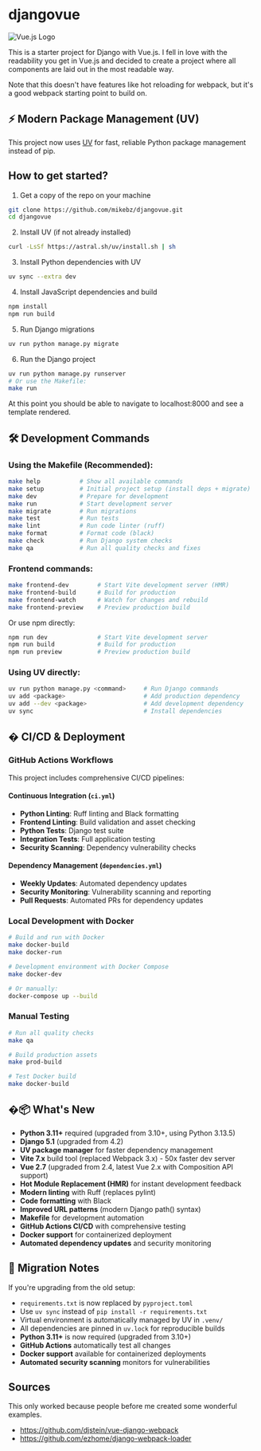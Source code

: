 # djangovue
![Vue.js Logo](https://github.com/mikebz/djangovue/raw/master/frontend/img/logo.png "Vue.js")

This is a starter project for Django with Vue.js.  I fell in love with the readability you get in Vue.js and 
decided to create a project where all components are laid out in the most readable way.

Note that this doesn't have features like hot reloading for webpack, but it's a good webpack starting point to build on.

## ⚡ Modern Package Management (UV)

This project now uses [UV](https://github.com/astral-sh/uv) for fast, reliable Python package management instead of pip.

## How to get started?
1. Get a copy of the repo on your machine
```bash
git clone https://github.com/mikebz/djangovue.git
cd djangovue
```

2. Install UV (if not already installed)
```bash
curl -LsSf https://astral.sh/uv/install.sh | sh
```

3. Install Python dependencies with UV
```bash
uv sync --extra dev
```

4. Install JavaScript dependencies and build
```bash
npm install
npm run build
```

5. Run Django migrations
```bash
uv run python manage.py migrate
```

6. Run the Django project
```bash
uv run python manage.py runserver
# Or use the Makefile:
make run
```

At this point you should be able to navigate to localhost:8000 and see a template rendered.

## 🛠️ Development Commands

### Using the Makefile (Recommended):
```bash
make help           # Show all available commands
make setup          # Initial project setup (install deps + migrate)
make dev            # Prepare for development
make run            # Start development server
make migrate        # Run migrations
make test           # Run tests
make lint           # Run code linter (ruff)
make format         # Format code (black)
make check          # Run Django system checks
make qa             # Run all quality checks and fixes
```

### Frontend commands:
```bash
make frontend-dev        # Start Vite development server (HMR)
make frontend-build      # Build for production
make frontend-watch      # Watch for changes and rebuild
make frontend-preview    # Preview production build
```

Or use npm directly:
```bash
npm run dev              # Start Vite development server
npm run build            # Build for production
npm run preview          # Preview production build
```

### Using UV directly:
```bash
uv run python manage.py <command>     # Run Django commands
uv add <package>                      # Add production dependency  
uv add --dev <package>                # Add development dependency
uv sync                               # Install dependencies
```

## � CI/CD & Deployment

### GitHub Actions Workflows

This project includes comprehensive CI/CD pipelines:

#### **Continuous Integration** (`ci.yml`)
- **Python Linting**: Ruff linting and Black formatting
- **Frontend Linting**: Build validation and asset checking
- **Python Tests**: Django test suite
- **Integration Tests**: Full application testing
- **Security Scanning**: Dependency vulnerability checks

#### **Dependency Management** (`dependencies.yml`)
- **Weekly Updates**: Automated dependency updates
- **Security Monitoring**: Vulnerability scanning and reporting
- **Pull Requests**: Automated PRs for dependency updates

### Local Development with Docker

```bash
# Build and run with Docker
make docker-build
make docker-run

# Development environment with Docker Compose
make docker-dev

# Or manually:
docker-compose up --build
```

### Manual Testing

```bash
# Run all quality checks
make qa

# Build production assets
make prod-build

# Test Docker build
make docker-build
```

## �📦 What's New

- **Python 3.11+** required (upgraded from 3.10+, using Python 3.13.5)
- **Django 5.1** (upgraded from 4.2)
- **UV package manager** for faster dependency management
- **Vite 7.x** build tool (replaced Webpack 3.x) - 50x faster dev server
- **Vue 2.7** (upgraded from 2.4, latest Vue 2.x with Composition API support)
- **Hot Module Replacement (HMR)** for instant development feedback
- **Modern linting** with Ruff (replaces pylint)
- **Code formatting** with Black
- **Improved URL patterns** (modern Django path() syntax)
- **Makefile** for development automation
- **GitHub Actions CI/CD** with comprehensive testing
- **Docker support** for containerized deployment
- **Automated dependency updates** and security monitoring

## 📝 Migration Notes

If you're upgrading from the old setup:
- `requirements.txt` is now replaced by `pyproject.toml`
- Use `uv sync` instead of `pip install -r requirements.txt`
- Virtual environment is automatically managed by UV in `.venv/`
- All dependencies are pinned in `uv.lock` for reproducible builds
- **Python 3.11+** is now required (upgraded from 3.10+)
- **GitHub Actions** automatically test all changes
- **Docker support** available for containerized deployments
- **Automated security scanning** monitors for vulnerabilities

## Sources
This only worked because people before me created some wonderful examples.
- https://github.com/djstein/vue-django-webpack
- https://github.com/ezhome/django-webpack-loader
